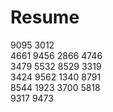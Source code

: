 # Resume

9095 3012	
4661 9456
2866 4746	
3479 5532
8529 3319	
3424 9562
1340 8791	
8544 1923
3700 5818	
9317 9473
